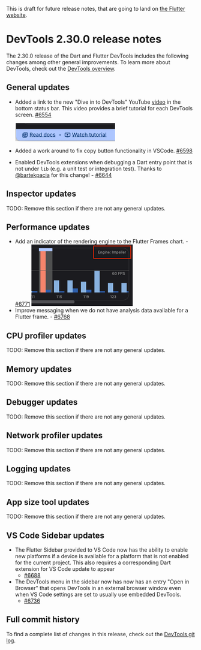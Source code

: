 This is draft for future release notes, that are going to land on
[the Flutter website](https://docs.flutter.dev/tools/devtools/release-notes).

# DevTools 2.30.0 release notes

The 2.30.0 release of the Dart and Flutter DevTools
includes the following changes among other general improvements.
To learn more about DevTools, check out the
[DevTools overview](https://docs.flutter.dev/tools/devtools/overview).

## General updates

* Added a link to the new "Dive in to DevTools" YouTube
[video](https://www.youtube.com/watch?v=_EYk-E29edo) in the bottom status bar. This
video provides a brief tutorial for each DevTools screen.
[#6554](https://github.com/flutter/devtools/pull/6554)

    ![Link to watch a DevTools tutorial video](images/watch_tutorial_link.png "Link to watch a DevTools tutorial video")

* Added a work around to fix copy button functionality in VSCode. [#6598](https://github.com/flutter/devtools/pull/6598)

* Enabled DevTools extensions when debugging a Dart entry point that is not
under `lib` (e.g. a unit test or integration test). Thanks to
[@bartekpacia](https://github.com/bartekpacia) for this change! -
[#6644](https://github.com/flutter/devtools/pull/6644)

## Inspector updates

TODO: Remove this section if there are not any general updates.

## Performance updates

* Add an indicator of the rendering engine to the Flutter Frames chart. -
[#6771](https://github.com/flutter/devtools/pull/6771)
![Flutter rendering engine text](images/flutter_frames_engine_text.png "Text describing the current flutter rendering engine")
* Improve messaging when we do not have analysis data available for a Flutter
frame. - [#6768](https://github.com/flutter/devtools/pull/6768)

## CPU profiler updates

TODO: Remove this section if there are not any general updates.

## Memory updates

TODO: Remove this section if there are not any general updates.

## Debugger updates

TODO: Remove this section if there are not any general updates.

## Network profiler updates

TODO: Remove this section if there are not any general updates.

## Logging updates

TODO: Remove this section if there are not any general updates.

## App size tool updates

TODO: Remove this section if there are not any general updates.

## VS Code Sidebar updates

* The Flutter Sidebar provided to VS Code now has the ability to enable new
  platforms if a device is available for a platform that is not enabled for
  the current project. This also requires a corresponding Dart extension for
  VS Code update to appear
  - [#6688](https://github.com/flutter/devtools/pull/6688)
* The DevTools menu in the sidebar now has now has an entry "Open in Browser"
  that opens DevTools in an external browser window even when VS Code settings
  are set to usually use embedded DevTools.
  - [#6736](https://github.com/flutter/devtools/pull/6736)

## Full commit history

To find a complete list of changes in this release, check out the
[DevTools git log](https://github.com/flutter/devtools/tree/v2.30.0).

